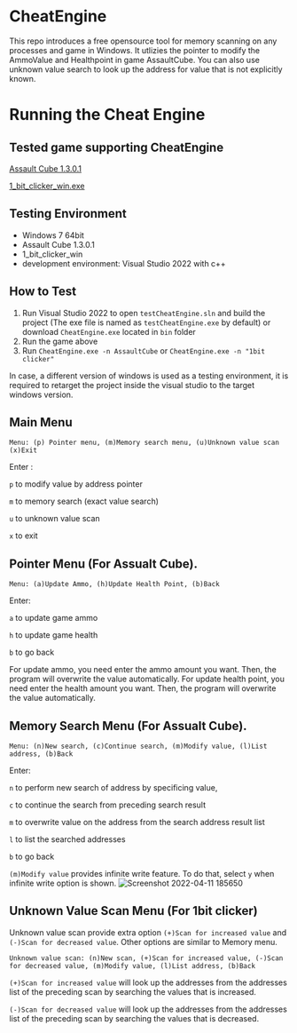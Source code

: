 # CheatEngine
This repo introduces a free opensource tool for memory scanning on any processes and game in Windows.
It utlizies the pointer to modify the AmmoValue and Healthpoint in game AssaultCube.
You can also use unknown value search to look up the address for value that is not explicitly known.


# Running the Cheat Engine
## Tested game supporting CheatEngine
[Assault Cube 1.3.0.1](https://github.com/TszKitLo/testCheatEngine/raw/master/AssaultCube_v1.3.0.1_LockdownEdition_RC2.exe)

[1_bit_clicker_win.exe](https://i-am-44.itch.io/1-bit-dungeon-clicker)

## Testing Environment
- Windows 7 64bit
- Assault Cube 1.3.0.1
- 1_bit_clicker_win
- development environment: Visual Studio 2022 with c++



## How to Test
1. Run Visual Studio 2022 to open `testCheatEngine.sln` and build the project (The exe file is named as `testCheatEngine.exe` by default) or download `CheatEngine.exe` located in `bin` folder
2. Run the game above
3. Run `CheatEngine.exe -n AssaultCube` or `CheatEngine.exe -n "1bit clicker"`

In case, a different version of windows is used as a testing environment, it is required to retarget the project inside the visual studio to the target windows version.

## Main Menu
`Menu: (p) Pointer menu, (m)Memory search menu, (u)Unknown value scan (x)Exit`

Enter :

`p` to modify value by address pointer

`m` to memory search (exact value search)

`u` to unknown value scan

`x` to exit

## Pointer Menu (For Assualt Cube). 
`Menu: (a)Update Ammo, (h)Update Health Point, (b)Back`

Enter:

`a` to update game ammo

`h` to update game health

`b` to go back

For update ammo, you need enter the ammo amount you want. Then, the program will overwrite the value automatically.
For update health point, you need enter the health amount you want. Then, the program will overwrite the value automatically.

## Memory Search Menu (For Assualt Cube). 
`Menu: (n)New search, (c)Continue search, (m)Modify value, (l)List address, (b)Back`

Enter:

`n` to perform new search of address by specificing value, 

`c` to continue the search from preceding search result

`m` to overwrite value on the address from the search address result list

`l` to list the searched addresses

`b` to go back

`(m)Modify value` provides infinite write feature. To do that, select `y` when infinite write option is shown. ![Screenshot 2022-04-11 185650](https://user-images.githubusercontent.com/13512755/162863585-abd6ad5f-c619-4723-b2a1-572ea7b1bd4a.png)

## Unknown Value Scan Menu (For 1bit clicker)
Unknown value scan provide extra option `(+)Scan for increased value` and `(-)Scan for decreased value`. Other options are similar to Memory menu.

`Unknown value scan: (n)New scan, (+)Scan for increased value, (-)Scan for decreased value, (m)Modify value, (l)List address, (b)Back`

`(+)Scan for increased value` will look up the addresses from the addresses list of the preceding scan by searching the values that is increased.

`(-)Scan for decreased value` will look up the addresses from the addresses list of the preceding scan by searching the values that is decreased.


